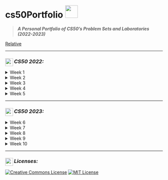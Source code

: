 # cs50Portfolio <img src="https://media.giphy.com/media/gFmkpNCar7TSoauRUs/giphy.gif" width="40">
> _**A Personal Portfolio of CS50’s Problem Sets and Laboratories (2022-2023)**_

[Relative](https://github.com/ketpadilla/cs50Portfolio/blob/master/README.md)

---

<!--- Instructions ---> 
### _CS50 2022:_ <img src="https://img.icons8.com/ios/250/FFFFFF/user-manual.png" width="25" align="left">

<!--- Week 1 : C ---> 
<details> <summary> Week 1 </summary>
  
<big><pre>
**PSET1** : [Hello](https://cs50.harvard.edu/x/2023/psets/1/hello/) | [Mario-Less](https://cs50.harvard.edu/x/2023/psets/1/mario/less/) | [Mario-More](https://cs50.harvard.edu/x/2023/psets/1/mario/more/) | [Cash](https://cs50.harvard.edu/x/2023/psets/1/cash/) | [Credit](https://cs50.harvard.edu/x/2023/psets/1/credit/)
</pre></big>
> <img src="https://img.shields.io/badge/C-00599C?style=for-the-badge&logo=c&logoColor=white">

</details>

<!--- Week 2 : C ---> 
<details> <summary> Week 2 </summary>
  
<big><pre>
**LAB2** : [Scrabble](https://cs50.harvard.edu/x/2023/labs/2/)
</pre></big>
<big><pre>
**PSET2** : [Readability](https://cs50.harvard.edu/x/2023/psets/2/readability/) | [Ceasar](https://cs50.harvard.edu/x/2023/psets/2/caesar/) | [Substitution](https://cs50.harvard.edu/x/2023/psets/2/substitution/)
</pre></big>
> <img src="https://img.shields.io/badge/C-00599C?style=for-the-badge&logo=c&logoColor=white">

</details>

<!--- Week 3 : C ---> 
<details> <summary> Week 3 </summary>
  
<big><pre>
**LAB3** : [Sort](https://cs50.harvard.edu/x/2023/labs/3/)
</pre></big>
<big><pre>
**PSET3** : [Plurality](https://cs50.harvard.edu/x/2023/psets/3/plurality/) | [Runoff](https://cs50.harvard.edu/x/2023/psets/3/runoff/)
</pre></big>
> <img src="https://img.shields.io/badge/C-00599C?style=for-the-badge&logo=c&logoColor=white">

</details>

<!--- Week 4 : C ---> 
<details> <summary> Week 4 </summary>
  
<big><pre>
**LAB4** : [Volume](https://cs50.harvard.edu/x/2023/labs/4/)
</pre></big>
<big><pre>
**PSET4** : [Recover](https://cs50.harvard.edu/x/2023/psets/4/recover/) | [Filter-Less](https://cs50.harvard.edu/x/2023/psets/4/filter/less/)
</pre></big>
> <img src="https://img.shields.io/badge/C-00599C?style=for-the-badge&logo=c&logoColor=white">

</details>

<!--- Week 5 : C ---> 
<details> <summary> Week 5 </summary>
  
<big><pre>
**LAB5** : [Inheritance](https://cs50.harvard.edu/x/2023/labs/5/)
</pre></big>
<big><pre>
**PSET5** : [Speller](https://cs50.harvard.edu/x/2023/psets/5/speller/)
</pre></big>
> <img src="https://img.shields.io/badge/C-00599C?style=for-the-badge&logo=c&logoColor=white">

</details>

---

### _CS50 2023:_ <img src="https://img.icons8.com/ios/250/FFFFFF/user-manual.png" width="25" align="left">

<!--- Week 6 : Python ---> 
<details> <summary> Week 6 </summary>
  
<big><pre>
**LAB6** : [World Cup](https://cs50.harvard.edu/x/2023/labs/6/)
</pre></big>
<big><pre>
**PSET6** : [Sentimental / Hello](https://cs50.harvard.edu/x/2023/psets/6/hello/) | [Sentimental / Mario-More](https://cs50.harvard.edu/x/2023/psets/6/mario/more/) | [Sentimental / Readability](https://cs50.harvard.edu/x/2023/psets/6/readability/) | [Sentimental / Credit](https://cs50.harvard.edu/x/2023/psets/6/credit/)
</pre></big>
> <img src="https://img.shields.io/badge/Python-3776AB?style=for-the-badge&logo=python&logoColor=white">

</details>

<!--- Week 7 : SQL ---> 
<details> <summary> Week 7 </summary>
  
<big><pre>
**LAB7** : [Songs](https://cs50.harvard.edu/x/2023/labs/7/)
</pre></big>
<big><pre>
**PSET7** : [Movies](https://cs50.harvard.edu/x/2023/psets/7/movies/) | [Fiftyville](https://cs50.harvard.edu/x/2023/psets/7/fiftyville/)
</pre></big>
> <img src="https://img.shields.io/badge/SQLite-07405E?style=for-the-badge&logo=sqlite&logoColor=white">

</details>

<!--- Week 8 : HTML, CSS, JavaScript ---> 
<details> <summary> Week 8 </summary>
  
<big><pre>
**LAB8** : [Trivia](https://cs50.harvard.edu/x/2023/labs/8/)
</pre></big>
<big><pre>
**PSET8** : [Homepage](https://cs50.harvard.edu/x/2023/psets/8/homepage/)
</pre></big>
> <img src="https://img.shields.io/badge/HTML5-E34F26?style=for-the-badge&logo=html5&logoColor=white"> <img src="https://img.shields.io/badge/CSS-1572B6?style=for-the-badge&logo=css3&logoColor=white"> <img src="https://img.shields.io/badge/JavaScript-F7DF1E?style=for-the-badge&logo=javascript&logoColor=black">

</details>

<!--- Week 9 : Flask ---> 
<details> <summary> Week 9 </summary>
  
<big><pre>
**LAB9** : [Birthdays](https://cs50.harvard.edu/x/2023/labs/9/)
</pre></big>
<big><pre>
**PSET9** : [Finance](https://cs50.harvard.edu/x/2023/psets/9/finance/)
</pre></big>
> <img src="https://img.shields.io/badge/HTML5-E34F26?style=for-the-badge&logo=html5&logoColor=white"> <img src="https://img.shields.io/badge/CSS-1572B6?style=for-the-badge&logo=css3&logoColor=white"> <img src="https://img.shields.io/badge/JavaScript-F7DF1E?style=for-the-badge&logo=javascript&logoColor=black"> <img src="https://img.shields.io/badge/Python-3776AB?style=for-the-badge&logo=python&logoColor=white"> <img src="https://img.shields.io/badge/SQLite-07405E?style=for-the-badge&logo=sqlite&logoColor=white">

</details>

<!--- Week 10 : Emoji ---> 
<details> <summary> Week 10 </summary>
  
<big><pre>
**Final Project** : [Project](https://cs50.harvard.edu/x/2023/project/) ([PhASLA](https://github.com/ketpadilla/PhASLA))
</pre></big>
> <img src="https://img.shields.io/badge/HTML5-E34F26?style=for-the-badge&logo=html5&logoColor=white"> <img src="https://img.shields.io/badge/CSS-1572B6?style=for-the-badge&logo=css3&logoColor=white"> <img src="https://img.shields.io/badge/JavaScript-F7DF1E?style=for-the-badge&logo=javascript&logoColor=black"> <img src="https://img.shields.io/badge/Python-3776AB?style=for-the-badge&logo=python&logoColor=white"> <img src="https://img.shields.io/badge/SQLite-07405E?style=for-the-badge&logo=sqlite&logoColor=white">

</details>

---

<!--- Licenses ---> 
### _Licenses:_ <img src="https://img.icons8.com/ios/250/FFFFFF/info.png" width="25" align="left">
<a rel="license" href="http://creativecommons.org/licenses/by-nc-sa/4.0/"><img alt="Creative Commons License" style="border-width:0" src="https://i.creativecommons.org/l/by-nc-sa/4.0/88x31.png" /></a>
<a rel="license" href="https://opensource.org/licenses/MIT"><img alt="MIT License" src="https://img.shields.io/github/license/Ileriayo/markdown-badges?style=for-the-badge"></a>